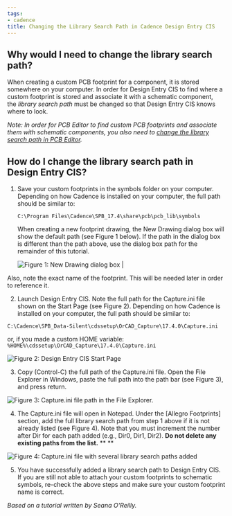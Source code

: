 ```yaml
---
tags:
- cadence
title: Changing the Library Search Path in Cadence Design Entry CIS
---
```


## Why would I need to change the library search path?

When creating a custom PCB footprint for a component, it is stored somewhere on your computer. In order for Design Entry CIS to find where a custom footprint is stored and associate it with a schematic component, the *library search path* must be changed so that Design Entry CIS knows where to look.

*Note: In order for PCB Editor to find custom PCB footprints and associate them with schematic components, you also need to [change the library search path in PCB Editor](/changing-the-default-via-padstack-in-cadence-pcb-editor/).*

## How do I change the library search path in Design Entry CIS?

1.  Save your custom footprints in the symbols folder on your computer. Depending on how Cadence is installed on your computer, the full path should be similar to:

    ```
    C:\Program Files\Cadence\SPB_17.4\share\pcb\pcb_lib\symbols
    ```

    When creating a new footprint drawing, the New Drawing dialog box will show the default path (see Figure 1 below). If the path in the dialog box is different than the path above, use the dialog box path for the remainder of this tutorial.

    ![Figure 1: New Drawing dialog box](/larger/image0050.png) |

Also, note the exact name of the footprint. This will be needed later in order to reference it.

2.  Launch Design Entry CIS. Note the full path for the Capture.ini file shown on the Start Page (see Figure 2). Depending on how Cadence is installed on your computer, the full path should be similar to:

```
C:\Cadence\SPB_Data-Silent\cdssetup\OrCAD_Capture\17.4.0\Capture.ini
```

or, if you made a custom HOME variable: ```%HOME%\cdssetup\OrCAD_Capture\17.4.0\Capture.ini```

   ![Figure 2: Design Entry CIS Start Page](/figures/CaptureStart.png)

3.  Copy (Control-C) the full path of the Capture.ini file. Open the File Explorer in Windows, paste the full path into the path bar (see Figure 3), and press return.

   ![Figure 3: Capture.ini file path in the File Explorer.](/larger/image0052.png)

4.  The Capture.ini file will open in Notepad. Under the [Allegro Footprints] section, add the full library search path from step 1 above if it is not already listed (see Figure 4). Note that you must increment the number after Dir for each path added (e.g., Dir0, Dir1, Dir2). **Do not delete any existing paths from the list.** ** **

   ![Figure 4: Capture.ini file with several library search paths added](/larger/image0053.png)

5.  You have successfully added a library search path to Design Entry CIS. If you are still not able to attach your custom footprints to schematic symbols, re-check the above steps and make sure your custom footprint name is correct.

*Based on a tutorial written by Seana O'Reilly.*
